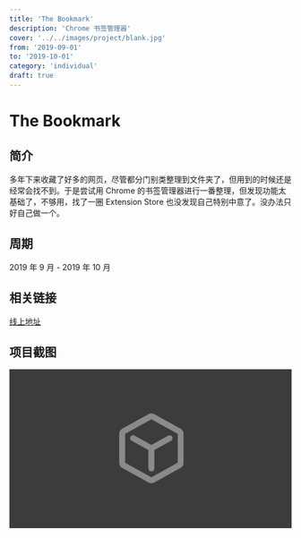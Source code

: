 ```yaml
---
title: 'The Bookmark'
description: 'Chrome 书签管理器'
cover: '../../images/project/blank.jpg'
from: '2019-09-01'
to: '2019-10-01'
category: 'individual'
draft: true
---
```


# The Bookmark

## 简介

多年下来收藏了好多的网页，尽管都分门别类整理到文件夹了，但用到的时候还是经常会找不到。于是尝试用 Chrome 的书签管理器进行一番整理，但发现功能太基础了，不够用，找了一圈 Extension Store 也没发现自己特别中意了。没办法只好自己做一个。

## 周期

2019 年 9 月 - 2019 年 10 月

## 相关链接

[线上地址](https://thewashingtonhua.github.io/the-bookmark/)

## 项目截图
![项目截图](../../images/project/thumb/unreleased.jpg)
